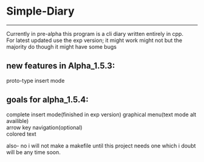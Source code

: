 # Simple-Diary
----------------------------------------------------------
Currently in pre-alpha this program is a cli diary written entirely in cpp.  
For latest updated use the exp version; it might work might not but the majority do though it might have some bugs

new features in Alpha_1.5.3:
----------------------------------------------------------
proto-type insert mode

goals for alpha_1.5.4:
----------------------------------------------------------
complete insert mode(finished in exp version)
graphical menu(text mode alt availible)  
arrow key navigation(optional)  
colored text  

also- no i will not make a makefile until this project needs one which i doubt will be any time soon. 
